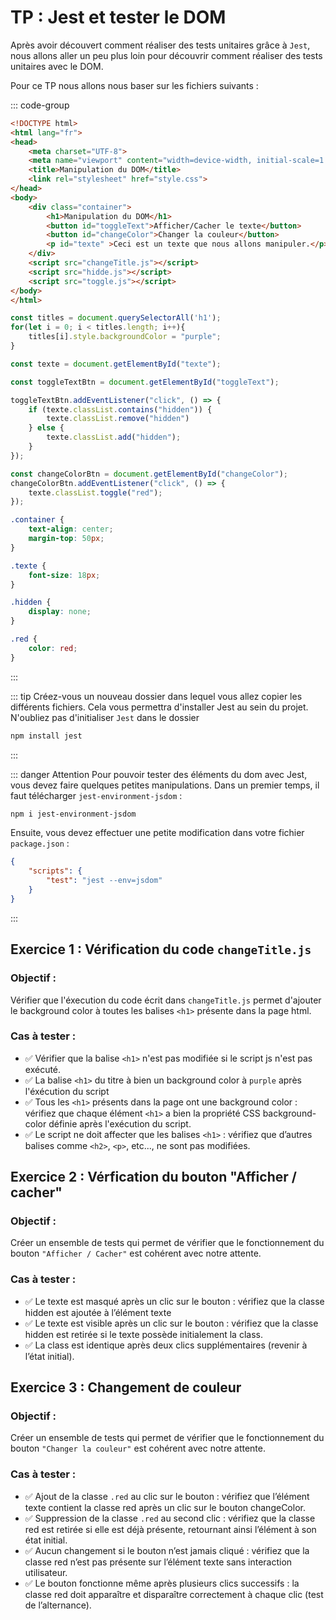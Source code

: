 # TP : Jest et tester le DOM

Après avoir découvert comment réaliser des tests unitaires grâce à `Jest`, nous allons aller un peu plus loin pour découvrir comment réaliser des tests unitaires avec le DOM.


Pour ce TP nous allons nous baser sur les fichiers suivants : 

::: code-group
```html  [index.html]
<!DOCTYPE html>
<html lang="fr">
<head>
    <meta charset="UTF-8">
    <meta name="viewport" content="width=device-width, initial-scale=1.0">
    <title>Manipulation du DOM</title>
    <link rel="stylesheet" href="style.css">
</head>
<body>
    <div class="container">
        <h1>Manipulation du DOM</h1>
        <button id="toggleText">Afficher/Cacher le texte</button>
        <button id="changeColor">Changer la couleur</button>
        <p id="texte" >Ceci est un texte que nous allons manipuler.</p>
    </div>
    <script src="changeTitle.js"></script>
    <script src="hidde.js"></script>
    <script src="toggle.js"></script>
</body>
</html>

```

```js [changeTitles.js] 
const titles = document.querySelectorAll('h1');
for(let i = 0; i < titles.length; i++){
    titles[i].style.backgroundColor = "purple";
}
```

```js [hidde.js]
const texte = document.getElementById("texte");

const toggleTextBtn = document.getElementById("toggleText");

toggleTextBtn.addEventListener("click", () => {
    if (texte.classList.contains("hidden")) {
        texte.classList.remove("hidden")
    } else {
        texte.classList.add("hidden");
    }
});
```

```js [toggle.js]
const changeColorBtn = document.getElementById("changeColor");
changeColorBtn.addEventListener("click", () => {
    texte.classList.toggle("red");
});

```

```css [style.css]
.container {
    text-align: center;
    margin-top: 50px;
}

.texte {
    font-size: 18px;
}

.hidden {
    display: none;
}

.red {
    color: red;
}

```
:::

::: tip
Créez-vous un nouveau dossier dans lequel vous allez copier les différents fichiers. 
Cela vous permettra d'installer Jest au sein du projet.
N'oubliez pas d'initialiser `Jest` dans le dossier
```bash
npm install jest
```
:::

::: danger Attention
Pour pouvoir tester des éléments du dom avec Jest, vous devez faire quelques petites manipulations.
Dans un premier temps, il faut télécharger `jest-environment-jsdom` :
```bash
npm i jest-environment-jsdom
```

Ensuite, vous devez effectuer une petite modification dans votre fichier `package.json` :
```json
{
    "scripts": {
        "test": "jest --env=jsdom"
    }
}
```
:::

## Exercice 1 : Vérification du code `changeTitle.js`
### Objectif : 
Vérifier que l'éxecution du code écrit dans `changeTitle.js` permet d'ajouter le background color à toutes les balises `<h1>` présente dans la page html.

### Cas à tester :
- ✅ Vérifier que la balise `<h1>` n'est pas modifiée si le script js n'est pas exécuté. 
- ✅ La balise `<h1>` du titre à bien un background color à `purple` après l'éxécution du script
- ✅ Tous les `<h1>` présents dans la page ont une background color : vérifiez que chaque élément `<h1>` a bien la propriété CSS background-color définie après l'exécution du script.
- ✅ Le script ne doit affecter que les balises `<h1>` : vérifiez que d’autres balises comme `<h2>`, `<p>`, etc..., ne sont pas modifiées.



## Exercice 2 : Vérfication du bouton "Afficher / cacher"
### Objectif : 
Créer un ensemble de tests qui permet de vérifier que le fonctionnement du bouton `"Afficher / Cacher"` est cohérent avec notre attente.

### Cas à tester : 
- ✅ Le texte est masqué après un clic sur le bouton : vérifiez que la classe hidden est ajoutée à l’élément texte
- ✅ Le texte est visible après un clic sur le bouton : vérifiez que la classe hidden est retirée si le texte possède initialement la class.
- ✅ La class est identique après deux clics supplémentaires (revenir à l’état initial).


## Exercice 3 : Changement de couleur
### Objectif : 
Créer un ensemble de tests qui permet de vérifier que le fonctionnement du bouton `"Changer la couleur"` est cohérent avec notre attente.

### Cas à tester : 
- ✅ Ajout de la classe `.red` au clic sur le bouton : vérifiez que l’élément texte contient la classe red après un clic sur le bouton changeColor.
- ✅ Suppression de la classe `.red` au second clic : vérifiez que la classe red est retirée si elle est déjà présente, retournant ainsi l’élément à son état initial.
- ✅ Aucun changement si le bouton n’est jamais cliqué : vérifiez que la classe red n’est pas présente sur l’élément texte sans interaction utilisateur.
- ✅ Le bouton fonctionne même après plusieurs clics successifs : la classe red doit apparaître et disparaître correctement à chaque clic (test de l’alternance).
